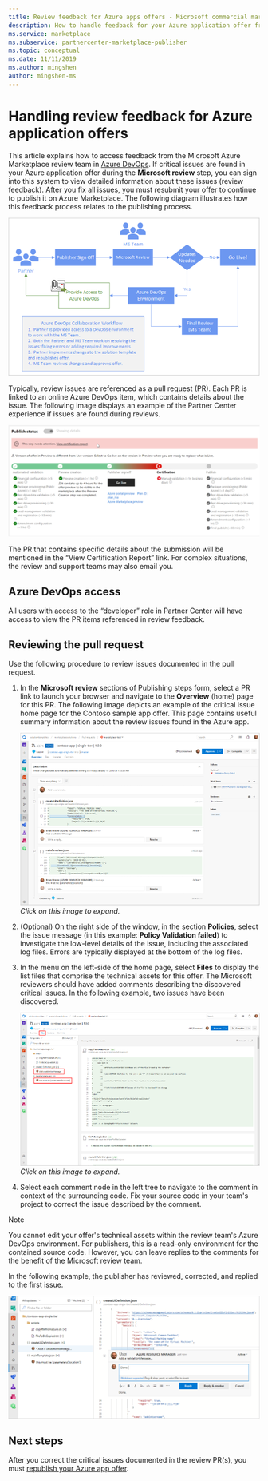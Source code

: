 ```yaml
---
title: Review feedback for Azure apps offers - Microsoft commercial marketplace 
description: How to handle feedback for your Azure application offer from the Microsoft Azure Marketplace review team. You can access feedback in Azure DevOps with your Partner Center credentials. 
ms.service: marketplace 
ms.subservice: partnercenter-marketplace-publisher
ms.topic: conceptual
ms.date: 11/11/2019
ms.author: mingshen
author: mingshen-ms
---
```


# Handling review feedback for Azure application offers

This article explains how to access feedback from the Microsoft Azure Marketplace review team in [Azure DevOps](https://azure.microsoft.com/services/devops/). If critical issues are found in your Azure application offer during the **Microsoft review** step, you can sign into this system to view detailed information about these issues (review feedback). After you fix all issues, you must resubmit your offer to continue to publish it on Azure Marketplace. The following diagram illustrates how this feedback process relates to the publishing process.

![Review feedback process](./media/review-feedback-process.png)

Typically, review issues are referenced as a pull request (PR). Each PR is linked to an online Azure DevOps item, which contains details about the issue. The following image displays an example of the Partner Center experience if issues are found during reviews. 

![Publishing status](./media/publishing-status.png)

The PR that contains specific details about the submission will be mentioned in the “View Certification Report” link. For complex situations, the review and support teams may also email you.

## Azure DevOps access

All users with access to the “developer” role in Partner Center will have access to view the PR items referenced in review feedback.

## Reviewing the pull request

Use the following procedure to review issues documented in the pull request.

1. In the **Microsoft review** sections of Publishing steps form, select a PR link to launch your browser and navigate to the **Overview** (home) page for this PR. The following image depicts an example of the critical issue home page for the Contoso sample app offer. This page contains useful summary information about the review issues found in the Azure app.

    [![Pull request home page](./media/pr-home-page-thumb.png)](./media/pr-home-page.png)
    <br/> *Click on this image to expand.*

1. (Optional) On the right side of the window, in the section **Policies**, select the issue message (in this example: **Policy Validation failed**) to investigate the low-level details of the issue, including the associated log files. Errors are typically displayed at the bottom of the log files.

1. In the menu on the left-side of the home page, select **Files** to display the list files that comprise the technical assets for this offer. The Microsoft reviewers should have added comments describing the discovered critical issues. In the following example, two issues have been discovered.

    [![Screenshot that highlights Files and the two issues that were discovered.](./media/pr-files-page-thumb.png)](./media/pr-files-page.png)
    <br/> *Click on this image to expand.*

1. Select each comment node in the left tree to navigate to the comment in context of the surrounding code. Fix your source code in your team's project to correct the issue described by the comment.

>[!Note]
>You cannot edit your offer's technical assets within the review team's Azure DevOps environment. For publishers, this is a read-only environment for the contained source code. However, you can leave replies to the comments for the benefit of the Microsoft review team.

   In the following example, the publisher has reviewed, corrected, and replied to the first issue.

   ![First fix and comment reply](./media/first-comment-reply.png)

## Next steps

After you correct the critical issues documented in the review PR(s), you must [republish your Azure app offer](./create-new-azure-apps-offer.md).
